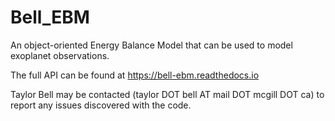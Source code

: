 # Bell_EBM
An object-oriented Energy Balance Model that can be used to model exoplanet observations.

The full API can be found at <a href=https://bell-ebm.readthedocs.io>https://bell-ebm.readthedocs.io</a>

Taylor Bell may be contacted (taylor DOT bell AT mail DOT mcgill DOT ca) to report any issues discovered with the code.
